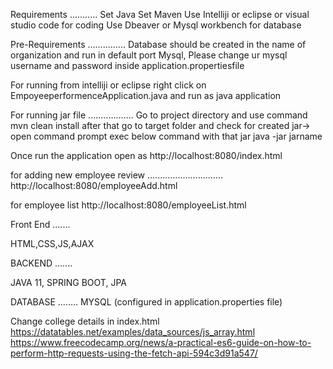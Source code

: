 Requirements
...........
Set Java 
Set Maven
Use Intelliji or eclipse or visual studio code for coding
Use Dbeaver or Mysql workbench for database

Pre-Requirements
...............
Database should be created in the name of organization and run in default port Mysql, Please change ur mysql username and password inside application.propertiesfile

For running from intelliji or eclipse 
right click on EmpoyeeperformenceApplication.java and run as java application

For running jar file
..................
Go to project directory and use command mvn clean install
after that go to target folder and check for created jar-> open command prompt
exec below command with that jar
java -jar jarname 

Once run the application open as
http://localhost:8080/index.html

for adding new employee review
..............................
http://localhost:8080/employeeAdd.html

for employee list
http://localhost:8080/employeeList.html

Front End
.......

HTML,CSS,JS,AJAX

BACKEND
.......

JAVA 11, SPRING BOOT, JPA

DATABASE
........
MYSQL (configured in application.properties file)

Change college details in index.html
https://datatables.net/examples/data_sources/js_array.html
https://www.freecodecamp.org/news/a-practical-es6-guide-on-how-to-perform-http-requests-using-the-fetch-api-594c3d91a547/
